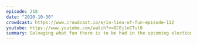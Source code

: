 ```yaml
---
episode: 218
date: "2020-10-30"
crowdcast: https://www.crowdcast.io/e/in-lieu-of-fun-episode-112
youtube: https://www.youtube.com/watch?v=OC0jlnCTul8
summary: Salvaging what fun there is to be had in the upcoming election (part 3)
---
```

